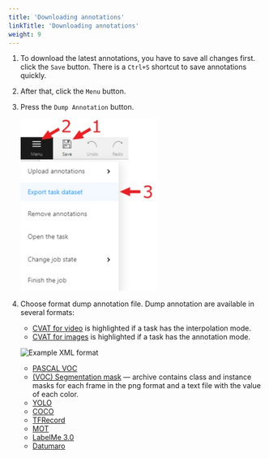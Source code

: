 ```yaml
---
title: 'Downloading annotations'
linkTitle: 'Downloading annotations'
weight: 9
---
```


1. To download the latest annotations, you have to save all changes first.
   click the `Save` button. There is a `Ctrl+S` shortcut to save annotations quickly.
1. After that, сlick the `Menu` button.
1. Press the `Dump Annotation` button.

   ![](/images/image028.jpg)

1. Choose format dump annotation file. Dump annotation are available in several formats:

   - [CVAT for video](/docs/for-developers/xml_format/#interpolation)
     is highlighted if a task has the interpolation mode.
   - [CVAT for images](/docs/for-developers/xml_format/#annotation)
     is highlighted if a task has the annotation mode.

   ![](/images/image029.jpg 'Example XML format')

   - [PASCAL VOC](http://host.robots.ox.ac.uk/pascal/VOC/)
   - [(VOC) Segmentation mask](http://host.robots.ox.ac.uk/pascal/VOC/) —
     archive contains class and instance masks for each frame in the png
     format and a text file with the value of each color.
   - [YOLO](https://pjreddie.com/darknet/yolo/)
   - [COCO](http://cocodataset.org/#format-data)
   - [TFRecord](https://www.tensorflow.org/tutorials/load_data/tfrecord)
   - [MOT](https://motchallenge.net/)
   - [LabelMe 3.0](http://labelme.csail.mit.edu/Release3.0/)
   - [Datumaro](https://github.com/openvinotoolkit/cvat/tree/develop/cvat/apps/dataset_manager/formats/datumaro)
